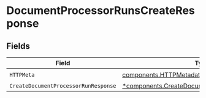 # DocumentProcessorRunsCreateResponse


## Fields

| Field                                                                                                           | Type                                                                                                            | Required                                                                                                        | Description                                                                                                     |
| --------------------------------------------------------------------------------------------------------------- | --------------------------------------------------------------------------------------------------------------- | --------------------------------------------------------------------------------------------------------------- | --------------------------------------------------------------------------------------------------------------- |
| `HTTPMeta`                                                                                                      | [components.HTTPMetadata](../../models/components/httpmetadata.md)                                              | :heavy_check_mark:                                                                                              | N/A                                                                                                             |
| `CreateDocumentProcessorRunResponse`                                                                            | [*components.CreateDocumentProcessorRunResponse](../../models/components/createdocumentprocessorrunresponse.md) | :heavy_minus_sign:                                                                                              | N/A                                                                                                             |